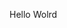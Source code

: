 Hello Wolrd














































































































































































































































































































































































































































































































































































































































































































































































































































































































































































































































































































































































































































































































































































































































































































































































































































































































































































































































































































































































































































































































































































































































































































































































































































































































































































































































































































































































































































































































































































































































































































































































































































































































































































































































































































































































































































































































































































































































































































































































































































































































































































































































































































































































































































































































































































































































































































































































































































































